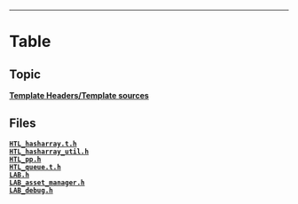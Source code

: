 
***

# Table
## Topic
**[Template Headers/Template sources](topic-template-headers.md)**  
## Files
**[`HTL_hasharray.t.h`](HTL_hasharray.t.h.md)**  
**[`HTL_hasharray_util.h`](HTL_hasharray_util.h.md)**  
**[`HTL_pp.h`](HTL_pp.h.md)**  
**[`HTL_queue.t.h`](HTL_queue.t.h.md)**  
**[`LAB.h`](LAB.h.md)**  
**[`LAB_asset_manager.h`](LAB_asset_manager.h.md)**  
**[`LAB_debug.h`](LAB_debug.h.md)**  
